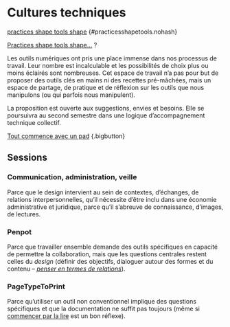# Cultures techniques

[practices shape tools shape](https://practices.tools) {#practicesshapetools.nohash}

[Practices shape tools shape…](https://practices.tools) ?

Les outils numériques ont pris une place immense dans nos processus de travail. Leur nombre est incalculable et les possibilités de choix plus ou moins éclairés sont nombreuses. Cet espace de travail n’a pas pour but de proposer des outils clés en mains ni des recettes pré-mâchées, mais un espace de partage, de  pratique et de réflexion sur les outils que nous manipulons (ou qui parfois nous manipulent).

La proposition est ouverte aux suggestions, envies et besoins. Elle se poursuivra au second semestre dans une logique d’accompagnement technique collectif.

[Tout commence avec un pad](https://pad.esad-pyrenees.club/p/culturetech-03-10-2024) {.bigbutton}

## Sessions

### Communication, administration, veille

Parce que le design intervient au sein de contextes, d’échanges, de relations interpersonnelles, qu’il nécessite d’être inclu dans une économie administrative et juridique, parce qu’il s’abreuve de connaissance, d’images, de lectures.

### Penpot

Parce que travailler ensemble demande des outils spécifiques en capacité de permettre la collaboration, mais que les questions centrales restent celles du _design_ (définir des objectifs, dialoguer autour des formes et du contenu – [_penser en termes de relations_](../exemples/text/)).

### PageTypeToPrint 

Parce qu’utiliser un outil non conventionnel implique des questions spécifiques et que la documentation ne suffit pas toujours (même si [commencer par la lire](https://esadpyrenees.github.io/PageTypeToPrint/) est un bon réflexe).